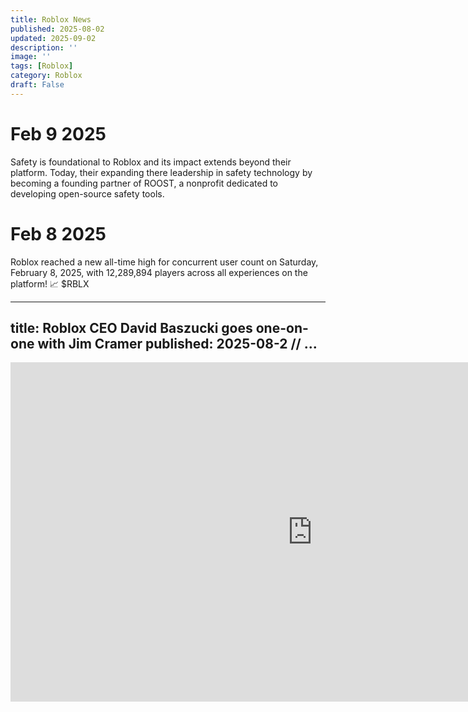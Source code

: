 ```yaml
---
title: Roblox News
published: 2025-08-02
updated: 2025-09-02
description: ''
image: ''
tags: [Roblox]
category: Roblox
draft: False
---
```


# Feb 9 2025
Safety is foundational to Roblox and its impact extends beyond their platform. Today, their expanding there leadership in safety technology by becoming a founding partner of ROOST, a nonprofit dedicated to developing open-source safety tools.

# Feb 8 2025
Roblox reached a new all-time high for concurrent user count on Saturday, February 8, 2025, with 12,289,894 players across all experiences on the platform! 📈 $RBLX

---
title: Roblox CEO David Baszucki goes one-on-one with Jim Cramer
published: 2025-08-2
// ...
---

<iframe width="966" height="543" src="https://www.youtube.com/embed/rI3qkePyWp0" title="Roblox CEO David Baszucki goes one-on-one with Jim Cramer" frameborder="0" allow="accelerometer; autoplay; clipboard-write; encrypted-media; gyroscope; picture-in-picture; web-share" referrerpolicy="strict-origin-when-cross-origin" allowfullscreen></iframe>
